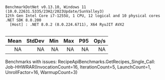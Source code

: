 ```

BenchmarkDotNet v0.13.10, Windows 11 (10.0.22631.5335/23H2/2023Update/SunValley3)
12th Gen Intel Core i7-1255U, 1 CPU, 12 logical and 10 physical cores
.NET SDK 8.0.200
  [Host] : .NET 8.0.2 (8.0.224.6711), X64 RyuJIT AVX2


```
| Mean | StdDev | Min | Max | P95 | Op/s |
|-----:|-------:|----:|----:|----:|-----:|
|   NA |     NA |  NA |  NA |  NA |   NA |

Benchmarks with issues:
  RecipeApiBenchmarks.GetRecipes_Single_Call: Job-HHWRAR(InvocationCount=16, IterationCount=5, LaunchCount=1, UnrollFactor=16, WarmupCount=3)
